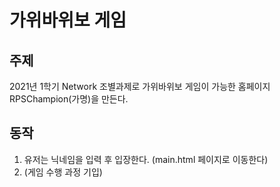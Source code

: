 # 가위바위보 게임
## 주제
2021년 1학기 Network 조별과제로 가위바위보 게임이 가능한 홈페이지 RPSChampion(가명)을 만든다.

## 동작
1. 유저는 닉네임을 입력 후 입장한다. (main.html 페이지로 이동한다)
2. (게임 수행 과정 기입)